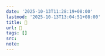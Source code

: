 ```yaml
---
date: '2025-10-13T11:28:19+08:00'
lastmod: '2025-10-13T13:04:51+08:00'
title: 󰜢
url: 󰜢
tags: []
src:
note:
---
```

